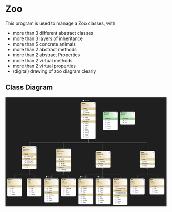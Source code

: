 # Zoo

This program is used to manage a Zoo classes, with 
- more than 3 different abstract classes
- more than 3 layers of inheritance
- more than 5 concrete animals
- more than 2 abstract methods
- more than 2 abstract Properties
- more than 2 virtual methods
- more than 2 virtual properties
- (digital) drawing of zoo diagram clearly

## Class Diagram
![image](./Lab0607-Zoo/images/ZooClassDiagram.png)
